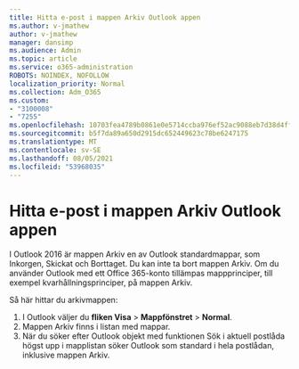 ```yaml
---
title: Hitta e-post i mappen Arkiv Outlook appen
ms.author: v-jmathew
author: v-jmathew
manager: dansimp
ms.audience: Admin
ms.topic: article
ms.service: o365-administration
ROBOTS: NOINDEX, NOFOLLOW
localization_priority: Normal
ms.collection: Adm_O365
ms.custom:
- "3100008"
- "7255"
ms.openlocfilehash: 10703fea4789b0861e0e5714ccba976ef52ac9088eb7d38d4ff8e95236a413c3
ms.sourcegitcommit: b5f7da89a650d2915dc652449623c78be6247175
ms.translationtype: MT
ms.contentlocale: sv-SE
ms.lasthandoff: 08/05/2021
ms.locfileid: "53968035"
---
```

# <a name="find-email-in-archive-folder-in-outlook-app"></a>Hitta e-post i mappen Arkiv Outlook appen

I Outlook 2016 är mappen Arkiv en av Outlook standardmappar, som Inkorgen, Skickat och Borttaget. Du kan inte ta bort mappen Arkiv. Om du använder Outlook med ett Office 365-konto tillämpas mappprinciper, till exempel kvarhållningsprinciper, på mappen Arkiv.

Så här hittar du arkivmappen:

1. I Outlook väljer du **fliken Visa** > **Mappfönstret**  >  **Normal**.
2. Mappen Arkiv finns i listan med mappar.
3. När du söker efter Outlook objekt med funktionen Sök i aktuell postlåda högst upp i mapplistan söker Outlook som standard i hela postlådan, inklusive mappen Arkiv.
